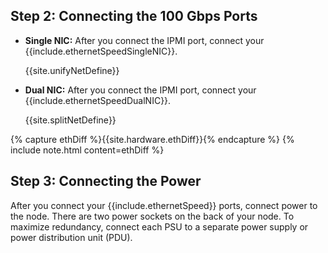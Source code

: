 ## Step 2: Connecting the 100 Gbps Ports

* **Single NIC:** After you connect the IPMI port, connect your {{include.ethernetSpeedSingleNIC}}.

  {{site.unifyNetDefine}}

* **Dual NIC:** After you connect the IPMI port, connect your {{include.ethernetSpeedDualNIC}}.

  {{site.splitNetDefine}} 

{% capture ethDiff %}{{site.hardware.ethDiff}}{% endcapture %}
{% include note.html content=ethDiff %}


## Step 3: Connecting the Power
After you connect your {{include.ethernetSpeed}} ports, connect power to the node. There are two power sockets on the back of your node. To maximize redundancy, connect each PSU to a separate power supply or power distribution unit (PDU).
